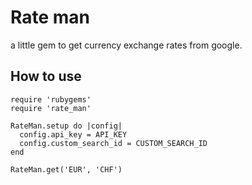 # Rate man

a little gem to get currency exchange rates from google.

## How to use

    require 'rubygems'
    require 'rate_man'

    RateMan.setup do |config|
      config.api_key = API_KEY
      config.custom_search_id = CUSTOM_SEARCH_ID
    end

    RateMan.get('EUR', 'CHF')


